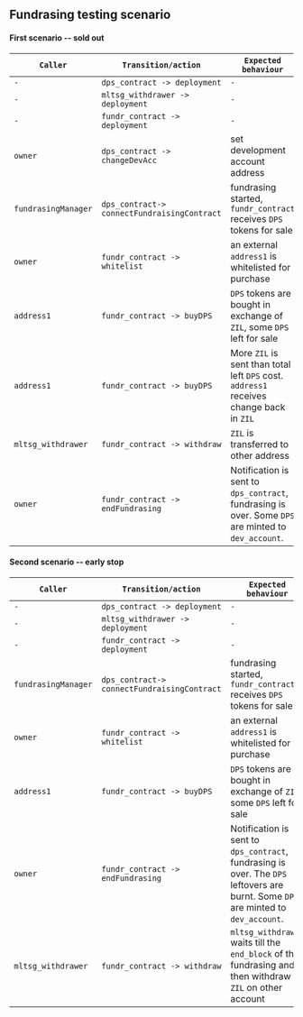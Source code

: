 ## Fundrasing testing scenario

#### First scenario -- sold out
|`Caller`|`Transition/action`|`Expected behaviour`|
|--|--|--|
|`-`|`dps_contract -> deployment`|`-`|
|`-`|`mltsg_withdrawer -> deployment`|`-`|
|`-`|`fundr_contract -> deployment`|`-`|
|`owner`|`dps_contract -> changeDevAcc`| set development account address |
|`fundrasingManager`|`dps_contract-> connectFundraisingContract`|fundrasing started, `fundr_contract` receives `DPS` tokens for sale|
|`owner`|`fundr_contract -> whitelist`|an external `address1` is whitelisted for purchase|
|`address1`|`fundr_contract -> buyDPS`| `DPS` tokens are bought in exchange of `ZIL`, some `DPS` left for sale|
|`address1`|`fundr_contract -> buyDPS`| More `ZIL` is sent than total left `DPS` cost. `address1` receives change back in `ZIL`|
|`mltsg_withdrawer`| `fundr_contract -> withdraw` | `ZIL` is transferred to other address |
|`owner`| `fundr_contract -> endFundrasing` | Notification is sent to `dps_contract`, fundrasing is over. Some `DPS` are minted to `dev_account`. |

#### Second scenario -- early stop
|`Caller`|`Transition/action`|`Expected behaviour`|
|--|--|--|
|`-`|`dps_contract -> deployment`|`-`|
|`-`|`mltsg_withdrawer -> deployment`|`-`|
|`-`|`fundr_contract -> deployment`|`-`|
|`fundrasingManager`|`dps_contract-> connectFundraisingContract`|fundrasing started, `fundr_contract` receives `DPS` tokens for sale|
|`owner`|`fundr_contract -> whitelist`|an external `address1` is whitelisted for purchase|
|`address1`|`fundr_contract -> buyDPS`| `DPS` tokens are bought in exchange of `ZIL`, some `DPS` left for sale|
|`owner`| `fundr_contract -> endFundrasing` | Notification is sent to `dps_contract`, fundrasing is over. The `DPS` leftovers are burnt. Some `DPS` are minted to `dev_account`. |
|`mltsg_withdrawer`| `fundr_contract -> withdraw` | `mltsg_withdrawer` waits till the `end_block` of the fundrasing and then withdraw `ZIL` on other account |